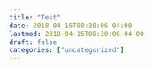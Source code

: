 ```yaml
---
title: "Test"
date: 2018-04-15T08:30:06-04:00
lastmod: 2018-04-15T08:30:06-04:00
draft: false
categories: ["uncategorized"]
---
```



